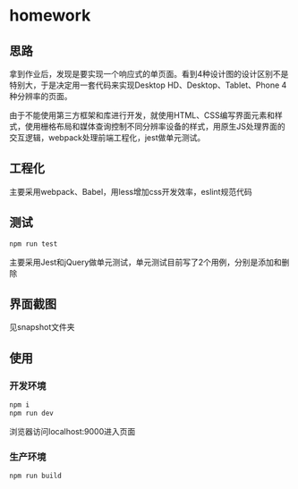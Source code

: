 # homework

## 思路

拿到作业后，发现是要实现一个响应式的单页面。看到4种设计图的设计区别不是特别大，于是决定用一套代码来实现Desktop HD、Desktop、Tablet、Phone 4种分辨率的页面。

由于不能使用第三方框架和库进行开发，就使用HTML、CSS编写界面元素和样式，使用栅格布局和媒体查询控制不同分辨率设备的样式，用原生JS处理界面的交互逻辑，webpack处理前端工程化，jest做单元测试。

## 工程化

主要采用webpack、Babel，用less增加css开发效率，eslint规范代码

## 测试

```bash
npm run test
```

主要采用Jest和jQuery做单元测试，单元测试目前写了2个用例，分别是添加和删除

## 界面截图

见snapshot文件夹

## 使用

### 开发环境

```bash
npm i
npm run dev
```
浏览器访问localhost:9000进入页面

### 生产环境

```bash
npm run build
```